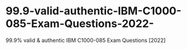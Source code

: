 # 99.9-valid-authentic-IBM-C1000-085-Exam-Questions-2022-
99.9% valid &amp; authentic IBM C1000-085 Exam Questions [2022]
